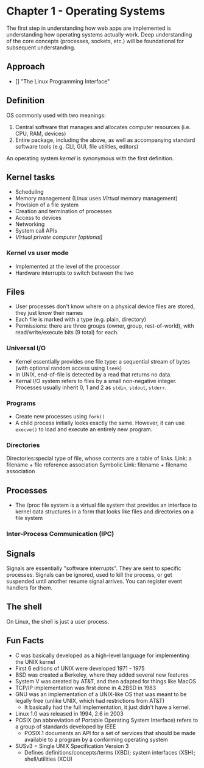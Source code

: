 # Chapter 1 - Operating Systems

The first step in understanding how web apps are implemented is understanding how operating systems actually work.
Deep understanding of the core concepts (processes, sockets, etc.) will be foundational for subsequent understanding.

## Approach

- [] "The Linux Programming Interface"

## Definition

OS commonly used with two meanings:

1. Central software that manages and allocates computer resources (i.e. CPU, RAM, devices)
2. Entire package, including the above, as well as accompanying standard software tools (e.g. CLI, GUI, file utilities, editors)

An operating system *kernel* is synonymous with the first definition.

## Kernel tasks

- Scheduling
- Memory management (Linux uses *Virtual* memory management)
- Provision of a file system
- Creation and termination of processes
- Access to devices
- Networking
- System call APIs
- *Virtual private computer \[optional\]*

### Kernel vs user mode

- Implemented at the level of the processor
- Hardware interrupts to switch between the two

## Files

- User processes don't know where on a physical device files are stored, they just know their names
- Each file is marked with a type (e.g. plain, directory)
- Permissions: there are three groups (owner, group, rest-of-world), with read/write/execute bits (9 total) for each.

### Universal I/O

- Kernel essentially provides one file type: a sequential stream of bytes (with optional random access using `lseek`)
- In UNIX, end-of-file is detected by a read that returns no data.
- Kernal I/O system refers to files by a small non-negative integer. Processes usually inherit 0, 1 and 2 as `stdin`, `stdout`, `stderr`.

### Programs

- Create new processes using `fork()`
- A child process initially looks exactly the same. However, it can use `execve()` to load and execute an entirely new program.

### Directories

Directories:special type of file, whose contents are a table of *links*.
Link: a filename + file reference association
Symbolic Link: filename + filename association

## Processes

* The /proc file system is a virtual file system that provides an interface to kernel data structures in a form that looks like files and directories on a file system

### Inter-Process Communication (IPC)

## Signals

Signals are essentially "software interrupts". They are sent to specific processes.
Signals can be ignored, used to kill the process, or get suspended until another resume signal arrives.
You can register event handlers for them.

## The shell

On Linux, the shell is just a user process.

## Fun Facts

- C was basically developed as a high-level language for implementing the UNIX kernel
- First 6 editions of UNIX were developed 1971 - 1975
- BSD was created a Berkeley, where they added several new features
- System V was created by AT&T, and then adapted for things like MacOS
- TCP/IP implementation was first done in 4.2BSD in 1983
- GNU was an implementation of a UNIX-like OS that was meant to be legally free (unlike UNIX, which had restrictions from AT&T)
  - It basically had the full implementation, it just didn't have a kernel.
- Linux 1.0 was released in 1994, 2.6 in 2003
- POSIX (an abbreviation of Portable Operating System Interface) refers to a group of standards developed by IEEE
  - POSIX.1 documents an API for a set of services that should be made available to a program by a conforming operating system
- SUSv3 = Single UNIX Specification Version 3
  - Defines definitions/concepts/terms (XBD); system interfaces (XSH); shell/utilities (XCU)